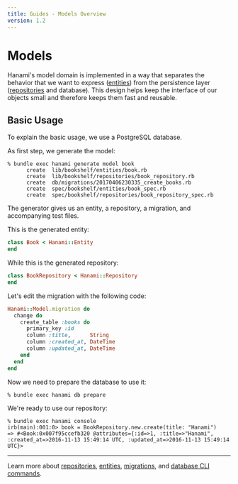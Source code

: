 ```yaml
---
title: Guides - Models Overview
version: 1.2
---
```


# Models

Hanami's model domain is implemented in a way that separates the behavior that we want to express ([entities](/guides/1.1/models/entities)) from the persistence layer ([repositories](/guides/1.1/models/repositories) and database).
This design helps keep the interface of our objects small and therefore keeps them fast and reusable.

## Basic Usage

To explain the basic usage, we use a PostgreSQL database.

As first step, we generate the model:

```shell
% bundle exec hanami generate model book
      create  lib/bookshelf/entities/book.rb
      create  lib/bookshelf/repositories/book_repository.rb
      create  db/migrations/20170406230335_create_books.rb
      create  spec/bookshelf/entities/book_spec.rb
      create  spec/bookshelf/repositories/book_repository_spec.rb
```

The generator gives us an entity, a repository, a migration, and accompanying test files.

This is the generated entity:

```ruby
class Book < Hanami::Entity
end
```

While this is the generated repository:

```ruby
class BookRepository < Hanami::Repository
end
```

Let's edit the migration with the following code:

```ruby
Hanami::Model.migration do
  change do
    create_table :books do
      primary_key :id
      column :title,      String
      column :created_at, DateTime
      column :updated_at, DateTime
    end
  end
end
```

Now we need to prepare the database to use it:

```shell
% bundle exec hanami db prepare
```

We're ready to use our repository:

```shell
% bundle exec hanami console
irb(main):001:0> book = BookRepository.new.create(title: "Hanami")
=> #<Book:0x007f95ccefb320 @attributes={:id=>1, :title=>"Hanami", :created_at=>2016-11-13 15:49:14 UTC, :updated_at=>2016-11-13 15:49:14 UTC}>
```

---

Learn more about [repositories](/guides/1.1/repositories/overview), [entities](/guides/1.1/entities/overview), [migrations](/guides/1.1/migrations/overview), and [database CLI commands](/guides/1.1/command-line/database).
